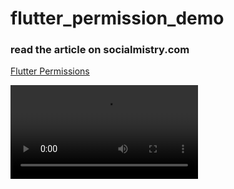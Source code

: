 # flutter_permission_demo

### read the article on socialmistry.com
[Flutter Permissions](https://socialmistry.com/flutter-permissions/)

![Demovideo](video/video.mp4)

